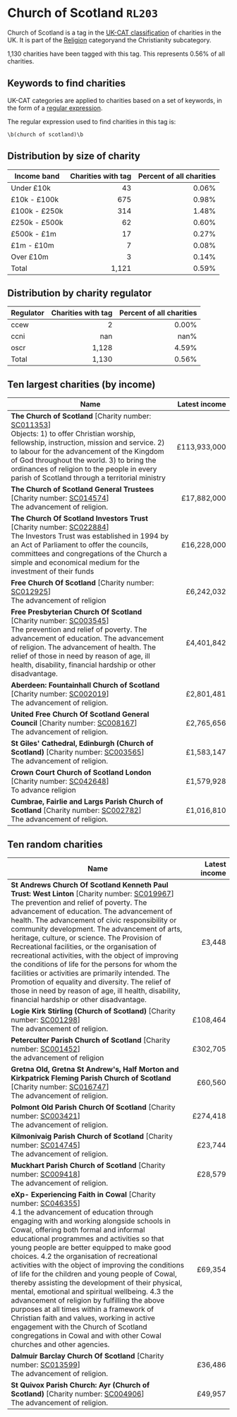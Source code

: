 # Church of Scotland `RL203`

Church of Scotland is a tag in the [UK-CAT classification](../tag_list.md) of charities in the 
UK. It is part of the [Religion](RL.md) categoryand the Christianity subcategory.

1,130 charities have been tagged with this tag.
This represents 0.56% of all charities.

## Keywords to find charities

UK-CAT categories are applied to charities based on a set of keywords, in the form of a [regular expression](https://en.wikipedia.org/wiki/Regular_expression).

The regular expression used to find charities in this tag is:

`\b(church of scotland)\b`



## Distribution by size of charity

Income band | Charities with tag | Percent of all charities
------------|-------------------:|-------------------------:
Under £10k | 43 | 0.06%
£10k - £100k | 675 | 0.98%
£100k - £250k | 314 | 1.48%
£250k - £500k | 62 | 0.60%
£500k - £1m | 17 | 0.27%
£1m - £10m | 7 | 0.08%
Over £10m | 3 | 0.14%
Total | 1,121 | 0.59%


## Distribution by charity regulator

Regulator | Charities with tag | Percent of all charities
------------|-------------------:|-------------------------:
ccew | 2 | 0.00%
ccni | nan | nan%
oscr | 1,128 | 4.59%
Total | 1,130 | 0.56%


## Ten largest charities (by income)

Name | Latest income
-----|--------:
<strong>The Church of Scotland</strong> [Charity number: [SC011353](https://findthatcharity.uk/orgid/GB-SC-SC011353)]<br>Objects: 1)  to offer Christian worship, fellowship, instruction, mission and service.     2)   to labour for the advancement of the Kingdom of God throughout the world.     3)   to bring the ordinances of religion to the people in every parish of Scotland     through a territorial ministry   | £113,933,000
<strong>The Church of Scotland General Trustees</strong> [Charity number: [SC014574](https://findthatcharity.uk/orgid/GB-SC-SC014574)]<br>The advancement of religion. | £17,882,000
<strong>The Church Of Scotland Investors Trust</strong> [Charity number: [SC022884](https://findthatcharity.uk/orgid/GB-SC-SC022884)]<br>The Investors Trust was established in 1994 by an Act of Parliament to offer the councils, committees and congregations of the Church a simple and economical medium for the investment of their funds   | £16,228,000
<strong>Free Church Of Scotland</strong> [Charity number: [SC012925](https://findthatcharity.uk/orgid/GB-SC-SC012925)]<br>The advancement of religion | £6,242,032
<strong>Free Presbyterian Church Of Scotland</strong> [Charity number: [SC003545](https://findthatcharity.uk/orgid/GB-SC-SC003545)]<br>The prevention and relief of poverty. The advancement of education. The advancement of religion. The advancement of health. The relief of those in need by reason of age, ill health, disability, financial hardship or other disadvantage. | £4,401,842
<strong>Aberdeen: Fountainhall Church of Scotland</strong> [Charity number: [SC002019](https://findthatcharity.uk/orgid/GB-SC-SC002019)]<br>The advancement of religion. | £2,801,481
<strong>United Free Church Of Scotland General Council</strong> [Charity number: [SC008167](https://findthatcharity.uk/orgid/GB-SC-SC008167)]<br>The advancement of religion. | £2,765,656
<strong>St Giles' Cathedral, Edinburgh (Church of Scotland)</strong> [Charity number: [SC003565](https://findthatcharity.uk/orgid/GB-SC-SC003565)]<br>The advancement of religion. | £1,583,147
<strong>Crown Court Church of Scotland London</strong> [Charity number: [SC042648](https://findthatcharity.uk/orgid/GB-SC-SC042648)]<br>To advance religion | £1,579,928
<strong>Cumbrae, Fairlie and Largs Parish Church of Scotland</strong> [Charity number: [SC002782](https://findthatcharity.uk/orgid/GB-SC-SC002782)]<br>The advancement of religion. | £1,016,810


## Ten random charities

Name | Latest income
-----|--------:
<strong>St Andrews Church Of Scotland Kenneth Paul Trust: West Linton</strong> [Charity number: [SC019967](https://findthatcharity.uk/orgid/GB-SC-SC019967)]<br>The prevention and relief of poverty. The advancement of education. The advancement of health. The advancement of civic responsibility or community development. The advancement of arts, heritage, culture, or science. The Provision of Recreational facilities, or the organisation of recreational activities, with the object of improving the conditions of life for the persons for whom the facilities or activities are primarily intended. The Promotion of equality and diversity. The relief of those in need by reason of age, ill health, disability, financial hardship or other disadvantage. | £3,448
<strong>Logie Kirk Stirling (Church of Scotland)</strong> [Charity number: [SC001298](https://findthatcharity.uk/orgid/GB-SC-SC001298)]<br>The advancement of religion. | £108,464
<strong>Peterculter Parish Church of Scotland</strong> [Charity number: [SC001452](https://findthatcharity.uk/orgid/GB-SC-SC001452)]<br>the advancement of religion | £302,705
<strong>Gretna Old, Gretna St Andrew's, Half Morton and Kirkpatrick Fleming Parish Church of Scotland</strong> [Charity number: [SC016747](https://findthatcharity.uk/orgid/GB-SC-SC016747)]<br>The advancement of religion. | £60,560
<strong>Polmont Old Parish Church Of Scotland</strong> [Charity number: [SC003421](https://findthatcharity.uk/orgid/GB-SC-SC003421)]<br>The advancement of religion. | £274,418
<strong>Kilmonivaig Parish Church of Scotland</strong> [Charity number: [SC014745](https://findthatcharity.uk/orgid/GB-SC-SC014745)]<br>The advancement of religion. | £23,744
<strong>Muckhart Parish Church of Scotland</strong> [Charity number: [SC009418](https://findthatcharity.uk/orgid/GB-SC-SC009418)]<br>The advancement of religion. | £28,579
<strong>eXp- Experiencing Faith in Cowal</strong> [Charity number: [SC046355](https://findthatcharity.uk/orgid/GB-SC-SC046355)]<br>4.1 the advancement of education through engaging with and working alongside schools in Cowal, offering both formal and informal educational programmes and activities so that young people are better equipped to make good choices. 4.2 the organisation of recreational activities with the object of improving the conditions of life for the children and young people of Cowal, thereby assisting the development of their physical, mental, emotional and spiritual wellbeing. 4.3 the advancement of religion by fulfilling the above purposes at all times within a framework of Christian faith and values, working in active engagement with the Church of Scotland congregations in Cowal and with other Cowal churches and other agencies.  | £69,354
<strong>Dalmuir Barclay Church Of Scotland</strong> [Charity number: [SC013599](https://findthatcharity.uk/orgid/GB-SC-SC013599)]<br>The advancement of religion. | £36,486
<strong>St Quivox Parish Church: Ayr (Church of Scotland)</strong> [Charity number: [SC004906](https://findthatcharity.uk/orgid/GB-SC-SC004906)]<br>The advancement of religion. | £49,957
